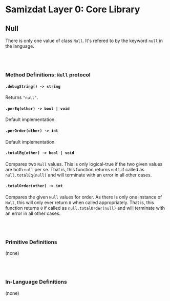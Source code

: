 Samizdat Layer 0: Core Library
==============================

Null
----

There is only one value of class `Null`. It's refered to by the keyword
`null` in the language.


<br><br>
### Method Definitions: `Null` protocol

#### `.debugString() -> string`

Returns `"null"`.

#### `.perEq(other) -> bool | void`

Default implementation.

#### `.perOrder(other) -> int`

Default implementation.

#### `.totalEq(other) -> bool | void`

Compares two `Null` values. This is only logical-true if the two given
values are both `null` per se. That is, this function returns `null` if
called as `null.totalEq(null)` and will terminate with an error in
all other cases.

#### `.totalOrder(other) -> int`

Compares the given `Null` values for order. As there is only one instance
of `Null`, this will only ever return `0` when called appropriately. That is,
this function returns `0` if called as `null.totalOrder(null)` and will
terminate with an error in all other cases.


<br><br>
### Primitive Definitions

(none)


<br><br>
### In-Language Definitions

(none)
